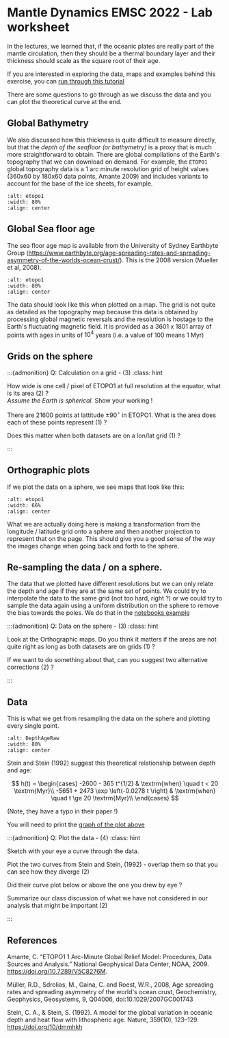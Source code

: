 # Mantle Dynamics EMSC 2022 - Lab worksheet

In the lectures, we learned that, if the oceanic plates are really part of the mantle circulation, then they should be a thermal boundary layer and their thickness should scale as the square root of their age.

If you are interested in exploring the data, maps and examples behind this exercise, you
can [run through this tutorial](../Notebooks/LAB-convection/EMSC2022W11.i.ipynb)

There are some questions to go through as we discuss the data and you can plot the theoretical curve at the end.


## Global Bathymetry

We also discussed how this thickness is quite difficult to measure directly, but that the *depth of the seafloor (or bathymetry)* is a proxy that is much more straightforward to obtain. There are global compilations of the Earth's topography that we can download on demand. 
For example, the `ETOPO1` global topography data is a 1 arc minute resolution grid of height values (360x60 by 180x60 data points, Amante 2009) and includes variants to account for the base of the ice sheets, for example. 

```{image} images/ETOPO1_plate_carree.png
:alt: etopo1
:width: 80%
:align: center
```

## Global Sea floor age 

The sea floor age map is available from the University of Sydney Earthbyte Group (https://www.earthbyte.org/age-spreading-rates-and-spreading-asymmetry-of-the-worlds-ocean-crust/). This is the 2008 version (Mueller et al, 2008).

```{image} images/AgeGrid_plate_carree.png
:alt: etopo1
:width: 80%
:align: center
```

The data should look like this when plotted on a map. The grid is not quite as detailed as the topography map because this data is obtained by processing global magnetic reversals and the resolution is hostage to the Earth's fluctuating magnetic field. It is provided as a 3601 x 1801 array of points with ages in units of $10^4$ years (i.e. a value of 100 means 1 Myr) 


## Grids on the sphere 

:::{admonition} Q: Calculation on a grid - (3)
:class: hint

How wide is one cell / pixel of ETOPO1 at full resolution at the equator, what is its area (2) ? <br> *Assume the Earth is spherical.*  Show your working !

There are 21600 points at lattitude $\pm 90^\circ$ in ETOPO1. What is the area does each of these points represent (1) ?

Does this matter when both datasets are on a lon/lat grid (1) ? 

:::

## Orthographic plots

If we plot the data on a sphere, we see maps that look like this:

```{image} images/DepthAgeOrthographic.png
:alt: etopo1
:width: 66%
:align: center
```

What we are actually doing here is making a transformation from the longitude / latitude grid onto a sphere and then another projection to represent that on the page. This should give you a good sense of the way the images change when going back and forth to the sphere. 

## Re-sampling the data / on a sphere.

The data that we plotted have different resolutions but we can only relate the depth and age if they are at the same set of points. We could try to interpolate the data to the same grid (not too hard, right ?) or we could try to sample the data again using a uniform distribution on the sphere to remove the bias towards the poles. We do that in the [notebooks example](../Notebooks/LAB-convection/EMSC2022W11.iv.ipynb) 


:::{admonition} Q: Data on the sphere - (3)
:class: hint

Look at the Orthographic maps. Do you think it matters if the areas are not quite right as long as both datasets are on grids (1) ? 

If we want to do something about that, can you suggest two alternative corrections (2) ?

:::

## Data

This is what we get from resampling the data on the sphere and plotting every single point.

```{image} images/DepthAgeRawPlot.png
:alt: DepthAgeRaw
:width: 80%
:align: center
```

Stein and Stein (1992) suggest this theoretical relationship between depth and age:

$$
h(t) = 
    \begin{cases}
        -2600 - 365 t^{1/2}  & \textrm{when} \quad t < 20 \textrm{Myr}\\
        -5651 + 2473 \exp \left(-0.0278 t \right)  & \textrm{when} \quad t \ge 20 \textrm{Myr}\\
    \end{cases}
$$

(Note, they have a typo in their paper !)

You will need to print the [graph of the plot above](https://github.com/ANU-RSES-Education/EMSC-2022/blob/master/Lectures/images/DepthAgeRawPlot.pdf?raw=true)

:::{admonition} Q: Plot the data - (4)
:class: hint

Sketch with your eye a curve through the data.

Plot the two curves from Stein and Stein, (1992) - overlap them so that you can see how they diverge (2)

Did their curve plot below or above the one you drew by eye ? 

Summarize our class discussion of what we have not considered in our analysis that might be important (2)

:::


## References

Amante, C. “ETOPO1 1 Arc-Minute Global Relief Model: Procedures, Data Sources and Analysis.” National Geophysical Data Center, NOAA, 2009. https://doi.org/10.7289/V5C8276M.

Müller, R.D., Sdrolias, M., Gaina, C. and Roest, W.R., 2008, Age spreading rates and spreading asymmetry of the world's ocean crust, Geochemistry, Geophysics, Geosystems, 9, Q04006, doi:10.1029/2007GC001743

Stein, C. A., & Stein, S. (1992). A model for the global variation in oceanic depth and heat flow with lithospheric age. Nature, 359(10), 123–129. https://doi.org/10/dmmhkh


